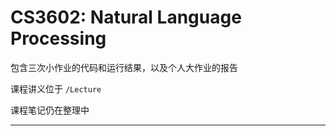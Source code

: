# CS3602: Natural Language Processing

包含三次小作业的代码和运行结果，以及个人大作业的报告

课程讲义位于 `/Lecture`

课程笔记仍在整理中

---
